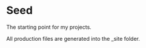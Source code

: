 Seed
====

The starting point for my projects.

All production files are generated into the _site folder.